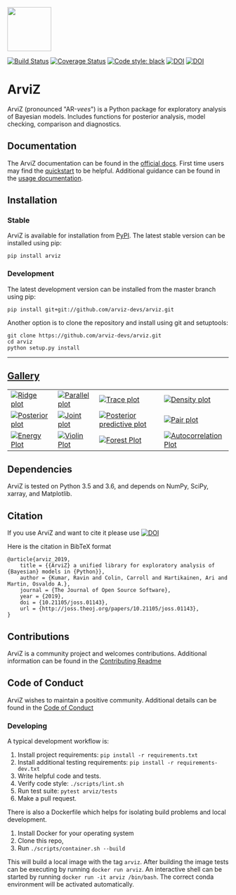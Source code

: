 <img src="https://arviz-devs.github.io/arviz/_static/logo.png" height=100></img>

[![Build Status](https://travis-ci.org/arviz-devs/arviz.svg?branch=master)](https://travis-ci.org/arviz-devs/arviz) [![Coverage Status](https://coveralls.io/repos/github/arviz-devs/arviz/badge.svg?branch=master)](https://coveralls.io/github/arviz-devs/arviz?branch=master)
[![Code style: black](https://img.shields.io/badge/code%20style-black-000000.svg)](https://github.com/ambv/black) [![DOI](http://joss.theoj.org/papers/10.21105/joss.01143/status.svg)](https://doi.org/10.21105/joss.01143) [![DOI](https://zenodo.org/badge/DOI/10.5281/zenodo.2540945.svg)](https://doi.org/10.5281/zenodo.2540945)

# ArviZ

ArviZ (pronounced "AR-_vees_") is a Python package for exploratory analysis of Bayesian models.
Includes functions for posterior analysis, model checking, comparison and diagnostics.

## Documentation

The ArviZ documentation can be found in the [official docs](https://arviz-devs.github.io/arviz/index.html).
First time users may find the [quickstart](https://arviz-devs.github.io/arviz/notebooks/Introduction.html)
to be helpful. Additional guidance can be found in the
[usage documentation](https://arviz-devs.github.io/arviz/usage.html).


## Installation

### Stable
ArviZ is available for installation from [PyPI](https://pypi.org/project/arviz/).
The latest stable version can be installed using pip:

```
pip install arviz
```

### Development
The latest development version can be installed from the master branch using pip:

```
pip install git+git://github.com/arviz-devs/arviz.git
```

Another option is to clone the repository and install using git and setuptools:

```
git clone https://github.com/arviz-devs/arviz.git
cd arviz
python setup.py install
```

-------------------------------------------------------------------------------
## [Gallery](https://arviz-devs.github.io/arviz/examples/index.html)

<p>
<table>
<tr>

  <td>
  <a href="https://arviz-devs.github.io/arviz/examples/plot_forest_ridge.html">
  <img alt="Ridge plot"
  src="https://arviz-devs.github.io/arviz/_static/plot_forest_ridge_thumb.png" />
  </a>
  </td>

  <td>
  <a href="https://arviz-devs.github.io/arviz/examples/plot_parallel.html">
  <img alt="Parallel plot"
  src="https://arviz-devs.github.io/arviz/_static/plot_parallel_thumb.png" />
  </a>
  </td>

  <td>
  <a href="https://arviz-devs.github.io/arviz/examples/plot_trace.html">
  <img alt="Trace plot"
  src="https://arviz-devs.github.io/arviz/_static/plot_trace_thumb.png" />
  </a>
  </td>

  <td>
  <a href="https://arviz-devs.github.io/arviz/examples/plot_density.html">
  <img alt="Density plot"
  src="https://arviz-devs.github.io/arviz/_static/plot_density_thumb.png" />
  </a>
  </td>

  </tr>
  <tr>

  <td>
  <a href="https://arviz-devs.github.io/arviz/examples/plot_posterior.html">
  <img alt="Posterior plot"
  src="https://arviz-devs.github.io/arviz/_static/plot_posterior_thumb.png" />
  </a>
  </td>

  <td>
  <a href="https://arviz-devs.github.io/arviz/examples/plot_joint.html">
  <img alt="Joint plot"
  src="https://arviz-devs.github.io/arviz/_static/plot_joint_thumb.png" />
  </a>
  </td>

  <td>
  <a href="https://arviz-devs.github.io/arviz/examples/plot_ppc.html">
  <img alt="Posterior predictive plot"
  src="https://arviz-devs.github.io/arviz/_static/plot_ppc_thumb.png" />
  </a>
  </td>

  <td>
  <a href="https://arviz-devs.github.io/arviz/examples/plot_pair.html">
  <img alt="Pair plot"
  src="https://arviz-devs.github.io/arviz/_static/plot_pair_thumb.png" />
  </a>
  </td>

  </tr>
  <tr>

  <td>
  <a href="https://arviz-devs.github.io/arviz/examples/plot_energy.html">
  <img alt="Energy Plot"
  src="https://arviz-devs.github.io/arviz/_static/plot_energy_thumb.png" />
  </a>
  </td>

  <td>
  <a href="https://arviz-devs.github.io/arviz/examples/plot_violin.html">
  <img alt="Violin Plot"
  src="https://arviz-devs.github.io/arviz/_static/plot_violin_thumb.png" />
  </a>
  </td>

  <td>
  <a href="https://arviz-devs.github.io/arviz/examples/plot_forest.html">
  <img alt="Forest Plot"
  src="https://arviz-devs.github.io/arviz/_static/plot_forest_thumb.png" />
  </a>
  </td>

  <td>
  <a href="https://arviz-devs.github.io/arviz/examples/plot_autocorr.html">
  <img alt="Autocorrelation Plot"
  src="https://arviz-devs.github.io/arviz/_static/plot_autocorr_thumb.png" />
  </a>
  </td>

</tr>
</table>

## Dependencies

ArviZ is tested on Python 3.5 and 3.6, and depends on NumPy, SciPy, xarray, and Matplotlib.


## Citation


If you use ArviZ and want to cite it please use [![DOI](http://joss.theoj.org/papers/10.21105/joss.01143/status.svg)](https://doi.org/10.21105/joss.01143)

Here is the citation in BibTeX format

```
@article{arviz_2019,
	title = {{ArviZ} a unified library for exploratory analysis of {Bayesian} models in {Python}},
	author = {Kumar, Ravin and Colin, Carroll and Hartikainen, Ari and Martin, Osvaldo A.},
	journal = {The Journal of Open Source Software},
	year = {2019},
	doi = {10.21105/joss.01143},
	url = {http://joss.theoj.org/papers/10.21105/joss.01143},
}
```


## Contributions
ArviZ is a community project and welcomes contributions. 
Additional information can be found in the [Contributing Readme](https://github.com/arviz-devs/arviz/blob/master/CONTRIBUTING.md)


## Code of Conduct
ArviZ wishes to maintain a positive community. Additional details
can be found in the [Code of Conduct](https://github.com/arviz-devs/arviz/blob/master/CODE_OF_CONDUCT.MD)


### Developing

A typical development workflow is:

1. Install project requirements: `pip install -r requirements.txt`
2. Install additional testing requirements: `pip install -r requirements-dev.txt`
3. Write helpful code and tests.
4. Verify code style: `./scripts/lint.sh`
5. Run test suite: `pytest arviz/tests`
6. Make a pull request.

There is also a Dockerfile which helps for isolating build problems and local development.

1. Install Docker for your operating system
2. Clone this repo,
3. Run `./scripts/container.sh --build`

This will build a local image with the tag `arviz`. 
After building the image tests can be executing by running `docker run arviz`.
An interactive shell can be started by running `docker run -it arviz /bin/bash`. The correct conda environment will be activated automatically.

